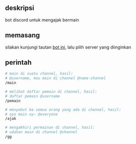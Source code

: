 ## deskripsi

bot discord untuk mengajak bermain

## memasang

silakan kunjungi tautan [bot ini](https://discordapp.com/oauth2/authorize?client_id=485378715132493836&scope=bot), lalu pilih server yang diinginkan

## perintah

```sh
# main di suatu channel, hasil:
# @username, mau main di channel @nama-channel
/main

# melihat daftar pemain di channel, hasil:
# daftar pemain @username
/pemain

# menyebut ke semua orang yang ada di channel, hasil:
# ayo main oy~ @everyone
/ajak

# mengakhiri permainan di channel, hasil:
# udahan main di channel @channel
/gg
```
